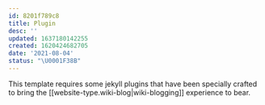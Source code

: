 ```yaml
---
id: 8201f789c8
title: Plugin
desc: ''
updated: 1637180142255
created: 1620424682705
date: '2021-08-04'
status: "\U0001F38B"
---
```


This template requires some jekyll plugins that have been specially crafted to bring the [[website-type.wiki-blog|wiki-blogging]] experience to bear.
